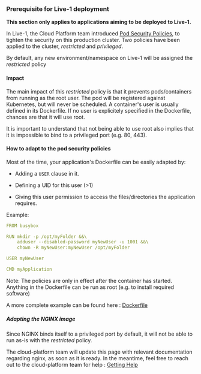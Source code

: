 ### Prerequisite for Live-1 deployment

**This section only applies to applications aiming to be deployed to Live-1.**

In Live-1, the Cloud Platform team introduced [Pod Security Policies][psp], to
tighten the security on this production cluster.  Two policies have been
applied to the cluster, _restricted_ and _privileged_.

By default, any new environment/namespace on Live-1 will be assigned the
_restricted_ policy

#### Impact

The main impact of this _restricted_ policy is that it prevents pods/containers
from running as the root user.  The pod will be registered against Kubernetes,
but will never be scheduled.  A container's user is usually defined in its
Dockerfile. If no user is explicitely specified in the Dockerfile, chances are
that it will use root.

It is important to understand that not being able to use root also implies that
it is impossible to bind to a privileged port (e.g. 80, 443).

#### How to adapt to the pod security policies

Most of the time, your application's Dockerfile can be easily adapted by:

 - Adding a `USER` clause in it.

 - Defining a UID for this user (>1)

 - Giving this user permission to access the files/directories the application
   requires.


Example:

```yaml
FROM busybox

RUN mkdir -p /opt/myFolder &&\
    adduser --disabled-password myNewUser -u 1001 &&\
    chown -R myNewUser:myNewUser /opt/myFolder

USER myNewUser

CMD myApplication
```

Note: The policies are only in effect after the container has started. Anything
in the Dockerfile can be run as root (e.g. to install required software)

A more complete example can be found here :
[Dockerfile](https://github.com/ministryofjustice/cloud-platform-multi-container-demo-app/blob/master/rails-app/Dockerfile)

##### Adapting the NGINX image

Since NGINX binds itself to a privileged port by default, it will not be able
to run as-is with the _restricted_ policy.

The cloud-platform team will update this page with relevant documentation
regarding nginx, as soon as it is ready.  In the meantime, feel free to reach
out to the cloud-platform team for help : [Getting Help](getting-help.html)

[psp]: https://kubernetes.io/docs/concepts/policy/pod-security-policy/
